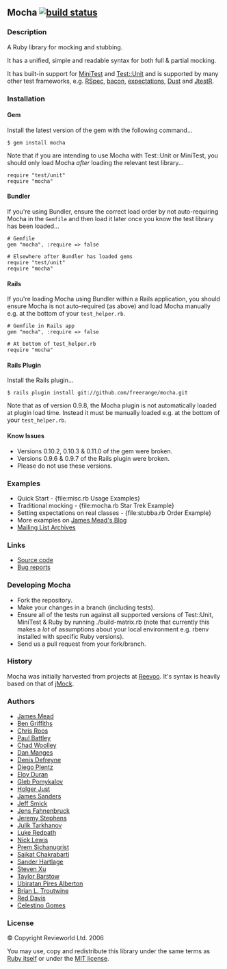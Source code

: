 ## Mocha [![build status](https://secure.travis-ci.org/freerange/mocha.png)](https://secure.travis-ci.org/freerange/mocha.png)

### Description

A Ruby library for mocking and stubbing.

It has a unified, simple and readable syntax for both full & partial mocking.

It has built-in support for [MiniTest](https://github.com/seattlerb/minitest) and [Test::Unit](https://github.com/test-unit/test-unit/) and is supported by many other test frameworks, e.g. [RSpec](http://rspec.info/), [bacon](https://github.com/chneukirchen/bacon/), [expectations](http://expectations.rubyforge.org/), [Dust](http://dust.rubyforge.org/) and [JtestR](http://jtestr.codehaus.org/).

### Installation

#### Gem

Install the latest version of the gem with the following command...

    $ gem install mocha

Note that if you are intending to use Mocha with Test::Unit or MiniTest, you should only load Mocha *after* loading the relevant test library...

    require "test/unit"
    require "mocha"

#### Bundler

If you're using Bundler, ensure the correct load order by not auto-requiring Mocha in the `Gemfile` and then load it later once you know the test library has been loaded...

    # Gemfile
    gem "mocha", :require => false

    # Elsewhere after Bundler has loaded gems
    require "test/unit"
    require "mocha"

#### Rails

If you're loading Mocha using Bundler within a Rails application, you should ensure Mocha is not auto-required (as above) and load Mocha manually e.g. at the bottom of your `test_helper.rb`.

    # Gemfile in Rails app
    gem "mocha", :require => false

    # At bottom of test_helper.rb
    require "mocha"

#### Rails Plugin

Install the Rails plugin...

    $ rails plugin install git://github.com/freerange/mocha.git

Note that as of version 0.9.8, the Mocha plugin is not automatically loaded at plugin load time. Instead it must be manually loaded e.g. at the bottom of your `test_helper.rb`.

#### Know Issues

* Versions 0.10.2, 0.10.3 & 0.11.0 of the gem were broken.
* Versions 0.9.6 & 0.9.7 of the Rails plugin were broken.
* Please do not use these versions.

### Examples

* Quick Start - {file:misc.rb Usage Examples}
* Traditional mocking - {file:mocha.rb Star Trek Example}
* Setting expectations on real classes - {file:stubba.rb Order Example}
* More examples on [James Mead's Blog](http://jamesmead.org/blog/)
* [Mailing List Archives](http://groups.google.com/group/mocha-developer)

### Links

* [Source code](http://github.com/freerange/mocha)
* [Bug reports](http://github.com/freerange/mocha/issues)

### Developing Mocha

* Fork the repository.
* Make your changes in a branch (including tests).
* Ensure all of the tests run against all supported versions of Test::Unit, MiniTest & Ruby by running ./build-matrix.rb (note that currently this makes a *lot* of assumptions about your local environment e.g. rbenv installed with specific Ruby versions).
* Send us a pull request from your fork/branch.

### History

Mocha was initially harvested from projects at [Reevoo](http://www.reevoo.com/). It's syntax is heavily based on that of [jMock](http://www.jmock.org).

### Authors

* [James Mead](http://jamesmead.org/)
* [Ben Griffiths](http://www.techbelly.com/)
* [Chris Roos](http://chrisroos.co.uk/)
* [Paul Battley](http://po-ru.com/)
* [Chad Woolley](http://thewoolleyweb.com/)
* [Dan Manges](http://www.dan-manges.com/)
* [Denis Defreyne](http://stoneship.org/)
* [Diego Plentz](http://plentz.org/)
* [Eloy Duran](http://soup.superalloy.nl/)
* [Gleb Pomykalov](https://github.com/glebpom)
* [Holger Just](https://github.com/meineerde)
* [James Sanders](https://github.com/jsanders)
* [Jeff Smick](https://github.com/sprsquish)
* [Jens Fahnenbruck](https://github.com/jigfox)
* [Jeremy Stephens](https://github.com/viking)
* [Julik Tarkhanov](http://julik.nl/)
* [Luke Redpath](http://lukeredpath.co.uk/)
* [Nick Lewis](https://github.com/nicklewis)
* [Prem Sichanugrist](http://sikachu.com/)
* [Saikat Chakrabarti](http://techblog.gomockingbird.com/)
* [Sander Hartlage](https://github.com/sander6)
* [Steven Xu](http://stevenxu.ca/)
* [Taylor Barstow](http://taylorbarstow.com/)
* [Ubiratan Pires Alberton](https://github.com/Bira)
* [Brian L. Troutwine](http://www.troutwine.us/)
* [Red Davis](https://github.com/reddavis)
* [Celestino Gomes](http://blog.tinogomes.com/)

### License

© Copyright Revieworld Ltd. 2006

You may use, copy and redistribute this library under the same terms as [Ruby itself](http://www.ruby-lang.org/en/LICENSE.txt) or under the [MIT license](http://www.opensource.org/licenses/MIT).
